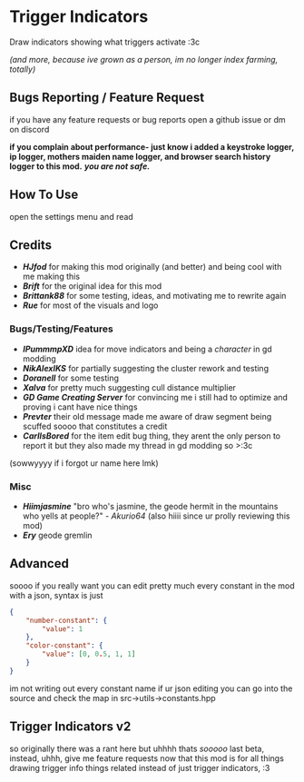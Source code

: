 # Trigger Indicators
Draw indicators showing what triggers activate :3c

*(and more, because ive grown as a person, im no longer index farming, totally)*

## Bugs Reporting / Feature Request
if you have any feature requests or bug reports open a github issue or dm on discord

**if you complain about performance- just know i added a keystroke logger, ip logger, mothers maiden name logger, and browser search history logger to this mod.** ***you are not safe.***

## How To Use
open the settings menu and read

## Credits
- ***HJfod*** for making this mod originally (and better) and being cool with me making this
- ***Brift*** for the original idea for this mod
- ***Brittank88*** for some testing, ideas, and motivating me to rewrite again
- ***Rue*** for most of the visuals and logo

### Bugs/Testing/Features

- ***IPummmpXD*** idea for move indicators and being a *character* in gd modding
- ***NikAlexIKS*** for partially suggesting the cluster rework and testing
- ***Doranell*** for some testing
- ***Xalva*** for pretty much suggesting cull distance multiplier
- ***GD Game Creating Server*** for convincing me i still had to optimize and proving i cant have nice things
- ***Prevter*** their old message made me aware of draw segment being scuffed soooo that constitutes a credit
- ***CarlIsBored*** for the item edit bug thing, they arent the only person to report it but they also made my thread in gd modding so >:3c

(sowwyyyy if i forgot ur name here lmk)

### Misc

- ***Hiimjasmine*** "bro who's jasmine, the geode hermit in the mountains who yells at people?" - *Akurio64* (also hiiii since ur prolly reviewing this mod)
- ***Ery*** geode gremlin

## Advanced

soooo if you really want you can edit pretty much every constant in the mod with a json, syntax is just
```json
{
    "number-constant": {
        "value": 1
    },
    "color-constant": {
        "value": [0, 0.5, 1, 1]
    }
}
```
im not writing out every constant name if ur json editing you can go into the source and check the map in src->utils->constants.hpp

## Trigger Indicators v2

so originally there was a rant here but uhhhh thats *sooooo* last beta, instead, uhhh, give me feature requests now that this mod is for all things drawing trigger info things related instead of just trigger indicators, :3